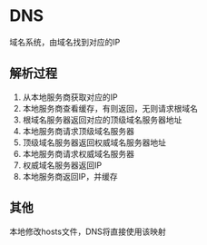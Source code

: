 # DNS

域名系统，由域名找到对应的IP

## 解析过程

1. 从本地服务商获取对应的IP
2. 本地服务商查看缓存，有则返回，无则请求根域名
3. 根域名服务器返回对应的顶级域名服务器地址
4. 本地服务商请求顶级域名服务器
5. 顶级域名服务器返回权威域名服务器地址
6. 本地服务商请求权威域名服务器
7. 权威域名服务器返回IP
8. 本地服务商返回IP，并缓存

## 其他

本地修改hosts文件，DNS将直接使用该映射

